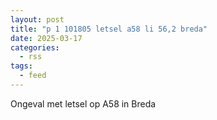 ```yaml
---
layout: post
title: "p 1 101805 letsel a58 li 56,2 breda"
date: 2025-03-17
categories: 
  - rss
tags: 
  - feed
---
```


Ongeval met letsel op A58 in Breda
